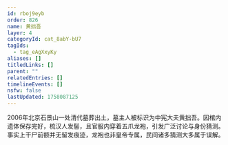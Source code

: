```yaml
---
id: rboj9eyb
order: 826
name: 黄拙吾
layer: 4
categoryId: cat_8abY-bU7
tagIds:
  - tag_eAgXxyKy
aliases: []
titledLinks: []
parent: ""
relatedEntries: []
timelineEvents: []
nsfw: false
lastUpdated: 1758087125
---
```


2006年北京石景山一处清代墓葬出土，墓主人被标识为中宪大夫黄拙吾。因棺内遗体保存完好，梳汉人发髻，且官服内穿着五爪龙袍，引发广泛讨论与身份猜测。事实上干尸前额并无留发痕迹，龙袍也非皇帝专属，民间诸多猜测大多属于误解。